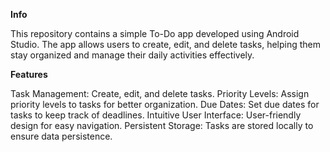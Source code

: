 **Info**

This repository contains a simple To-Do app developed using Android Studio. The app allows users to create, edit, and delete tasks, helping them stay organized and manage their daily activities effectively.

**Features**

Task Management: Create, edit, and delete tasks.
Priority Levels: Assign priority levels to tasks for better organization.
Due Dates: Set due dates for tasks to keep track of deadlines.
Intuitive User Interface: User-friendly design for easy navigation.
Persistent Storage: Tasks are stored locally to ensure data persistence.
